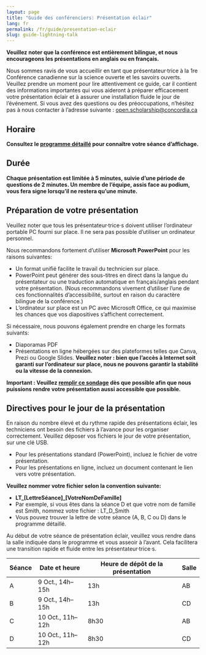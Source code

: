 ```yaml
---
layout: page
title: "Guide des conférenciers: Présentation éclair"
lang: fr
permalink: /fr/guide/presentation-eclair
slug: guide-lightning-talk
---
```

**Veuillez noter que la conférence est entièrement bilingue, et nous encourageons les présentations en anglais ou en français.**

Nous sommes ravis de vous accueillir en tant que présentateur·trice à la 1re Conférence canadienne sur la science ouverte et les savoirs ouverts. Veuillez prendre un moment pour lire attentivement ce guide, car il contient des informations importantes qui vous aideront à préparer efficacement votre présentation éclair et à assurer une installation fluide le jour de l’événement. Si vous avez des questions ou des préoccupations, n’hésitez pas à nous contacter à l’adresse suivante : <open.scholarship@concordia.ca>

## Horaire

**Consultez le [programme détaillé](/assets/files/detailed_program_sep17.pdf) pour connaître votre séance d’affichage.**

## Durée

**Chaque présentation est limitée à 5 minutes, suivie d’une période de questions de 2 minutes. Un membre de l’équipe, assis face au podium, vous fera signe lorsqu’il ne restera qu’une minute.**

## Préparation de votre présentation

Veuillez noter que tous les présentateur·trice·s doivent utiliser l’ordinateur portable PC fourni sur place. Il ne sera pas possible d’utiliser un ordinateur personnel.

Nous recommandons fortement d’utiliser **Microsoft PowerPoint** pour les raisons suivantes:

- Un format unifié facilite le travail du technicien sur place.
- PowerPoint peut générer des sous-titres en direct dans la langue du présentateur ou une traduction automatique en français/anglais pendant votre présentation. (Nous recommandons vivement d’utiliser l’une de ces fonctionnalités d’accessibilité, surtout en raison du caractère bilingue de la conférence.)
- L’ordinateur sur place est un PC avec Microsoft Office, ce qui maximise les chances que vos diapositives s’affichent correctement.

Si nécessaire, nous pouvons également prendre en charge les formats suivants:

- Diaporamas PDF
- Présentations en ligne hébergées sur des plateformes telles que Canva, Prezi ou Google Slides. **Veuillez noter : bien que l’accès à Internet soit garanti sur l’ordinateur sur place, nous ne pouvons garantir la stabilité ou la vitesse de la connexion.**

**Important : Veuillez [remplir ce sondage](https://forms.office.com/Pages/ResponsePage.aspx?id=hfFpVS_SE06YUM5bGrzS6FarOhuMhHBGpCCFjd9FzdlUNVFKT1ZHTFY4VDNOMzVMUUpQM040OTJGMC4u) dès que possible afin que nous puissions rendre votre présentation aussi accessible que possible.**

## Directives pour le jour de la présentation

En raison du nombre élevé et du rythme rapide des présentations éclair, les techniciens ont besoin des fichiers à l’avance pour les organiser correctement. Veuillez déposer vos fichiers le jour de votre présentation, sur une clé USB.

- Pour les présentations standard (PowerPoint), incluez le fichier de votre présentation.
- Pour les présentations en ligne, incluez un document contenant le lien vers votre présentation.

**Veuillez nommer votre fichier selon la convention suivante:**
- **LT_[LettreSéance]_[VotreNomDeFamille]**
- Par exemple, si vous êtes dans la séance D et que votre nom de famille est Smith, nommez votre fichier : LT_D_Smith
- Vous pouvez trouver la lettre de votre séance (A, B, C ou D) dans le programme détaillé.

Au début de votre séance de présentation éclair, veuillez vous rendre dans la salle indiquée dans le programme et vous asseoir à l’avant. Cela facilitera une transition rapide et fluide entre les présentateur·trice·s.

| Séance               | Date et heure                  | Heure de dépôt de la présentation       | Salle |
|-|-|-|-|
| A   | 9 Oct., 14h–15h | 13h   | AB  |
| B   | 9 Oct., 14h–15h | 13h   | CD  |
| C   | 10 Oct., 11h–12h | 8h30   | AB  |
| D   | 10 Oct., 11h–12h | 8h30   | CD  |
